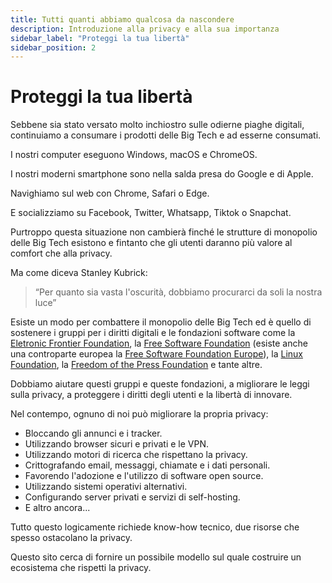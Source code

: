 ```yaml
---
title: Tutti quanti abbiamo qualcosa da nascondere
description: Introduzione alla privacy e alla sua importanza
sidebar_label: "Proteggi la tua libertà"
sidebar_position: 2
---
```

# Proteggi la tua libertà

Sebbene sia stato versato molto inchiostro sulle odierne piaghe digitali, continuiamo a consumare i prodotti delle Big Tech e ad esserne consumati.

I nostri computer eseguono Windows, macOS e ChromeOS.

I nostri moderni smartphone sono nella salda presa do Google e di Apple.

Navighiamo sul web con Chrome, Safari o Edge.

E socializziamo su Facebook, Twitter, Whatsapp, Tiktok o Snapchat.

Purtroppo questa situazione non cambierà finché le strutture di monopolio delle Big Tech esistono e fintanto che gli utenti daranno più valore al comfort che alla privacy.

Ma come diceva Stanley Kubrick:

> “Per quanto sia vasta l'oscurità, dobbiamo procurarci da soli la nostra luce”

Esiste un modo per combattere il monopolio delle Big Tech ed è quello di sostenere i gruppi per i diritti digitali e le fondazioni software come la <a href="https://www.eff.org/" target="_blank"> Eletronic Frontier Foundation</a>, la <a href="https://www.fsf.org/" target="_blank">Free Software Foundation</a> (esiste anche una controparte europea la <a href="https://fsfe.org/index.it.html" target="_blank"> Free Software Foundation Europe</a>), la <a href="https://www.linuxfoundation.org/" target="_blank">Linux Foundation</a>, la <a href="https://freedom.press/" target="_blank">Freedom of the Press Foundation</a> e tante altre.

Dobbiamo aiutare questi gruppi e queste fondazioni, a migliorare le leggi sulla privacy, a proteggere i diritti degli utenti e la libertà di innovare.

Nel contempo, ognuno di noi può migliorare la propria privacy:

* Bloccando gli annunci e i tracker.
* Utilizzando browser sicuri e privati e le VPN.
* Utilizzando motori di ricerca che rispettano la privacy.
* Crittografando email, messaggi, chiamate e i dati personali.
* Favorendo l'adozione e l'utilizzo di software open source.
* Utilizzando sistemi operativi alternativi.
* Configurando server privati e servizi di self-hosting.
* E altro ancora...

Tutto questo logicamente richiede know-how tecnico, due risorse che spesso ostacolano la privacy.

Questo sito cerca di fornire un possibile modello sul quale costruire un ecosistema che rispetti la privacy.